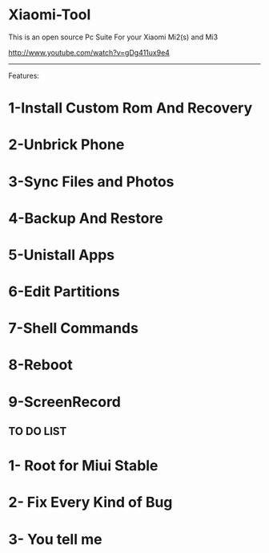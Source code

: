 Xiaomi-Tool
===========


This is an open source Pc Suite For your Xiaomi Mi2(s) and Mi3


http://www.youtube.com/watch?v=gDg411ux9e4


--------------------------------------------------
Features:

 # 1-Install Custom Rom And Recovery
 
 # 2-Unbrick Phone
 
 # 3-Sync Files and Photos
 
 # 4-Backup And Restore
 
 # 5-Unistall Apps
 
 # 6-Edit Partitions
 
 # 7-Shell Commands
 
 # 8-Reboot
 
 # 9-ScreenRecord
 
 
 
 
 
 
 
 
 
 TO DO LIST
 --------------------
 
 # 1- Root for Miui Stable
 
 # 2- Fix Every Kind of Bug 
 
 # 3- You tell me
